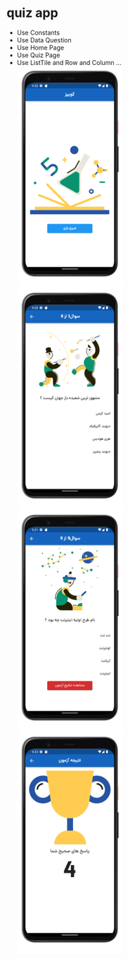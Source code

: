 # quiz app
- Use Constants 
- Use Data Question 
- Use Home Page 
- Use Quiz Page 
- Use ListTile and Row and Column ... <br>
<img src="1.png" with="400" height="500"> <img src="2.png" with="400" height="500"> <img src="3.png" with="400" height="500"> <img src="4.png" with="500" height="500">


